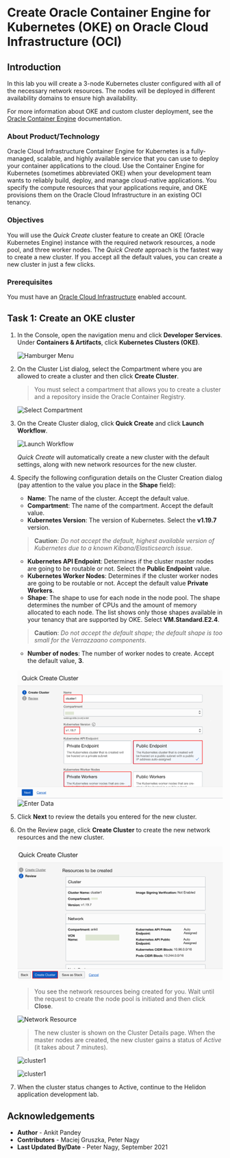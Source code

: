 # Create Oracle Container Engine for Kubernetes (OKE) on Oracle Cloud Infrastructure (OCI)

## Introduction

In this lab you will create a 3-node Kubernetes cluster configured with all of the necessary network resources. The nodes will be deployed in different availability domains to ensure high availability.

For more information about OKE and custom cluster deployment, see the [Oracle Container Engine](https://docs.cloud.oracle.com/iaas/Content/ContEng/Concepts/contengoverview.htm) documentation.

### About Product/Technology

Oracle Cloud Infrastructure Container Engine for Kubernetes is a fully-managed, scalable, and highly available service that you can use to deploy your container applications to the cloud. Use the Container Engine for Kubernetes (sometimes abbreviated OKE) when your development team wants to reliably build, deploy, and manage cloud-native applications. You specify the compute resources that your applications require, and OKE provisions them on the Oracle Cloud Infrastructure in an existing OCI tenancy.

### Objectives

You will use the *Quick Create* cluster feature to create an OKE (Oracle Kubernetes Engine) instance with the required network resources, a node pool, and three worker nodes. The *Quick Create* approach is the fastest way to create a new cluster. If you accept all the default values, you can create a new cluster in just a few clicks.


### Prerequisites

You must have an [Oracle Cloud Infrastructure](https://cloud.oracle.com/en_US/cloud-infrastructure) enabled account.


## Task 1: Create an OKE cluster


1. In the Console, open the navigation menu and click **Developer Services**. Under **Containers & Artifacts**, click **Kubernetes Clusters (OKE)**.

    ![Hamburger Menu](images/1.png)

2. On the Cluster List dialog, select the Compartment where you are allowed to create a cluster and then click **Create Cluster**.

    > You must select a compartment that allows you to create a cluster and a repository inside the Oracle Container Registry.

    ![Select Compartment](images/2.png)

3. On the Create Cluster dialog, click **Quick Create** and click **Launch Workflow**.

    ![Launch Workflow](images/3.png)

    *Quick Create* will automatically create a new cluster with the default settings, along with new network resources for the new cluster.

4. Specify the following configuration details on the Cluster Creation dialog (pay attention to the value you place in the **Shape** field):

    * **Name**: The name of the cluster. Accept the default value.
    * **Compartment**: The name of the compartment. Accept the default value.
    * **Kubernetes Version**: The version of Kubernetes. Select the **v1.19.7** version.
    > **Caution**: *Do not accept the default, highest available version of Kubernetes due to a known Kibana/Elasticsearch issue*.

    * **Kubernetes API Endpoint**: Determines if the cluster master nodes are going to be routable or not. Select the **Public Endpoint** value.
    * **Kubernetes Worker Nodes**: Determines if the cluster worker nodes are going to be routable or not. Accept the default value **Private Workers**.
    * **Shape**: The shape to use for each node in the node pool. The shape determines the number of CPUs and the amount of memory allocated to each node. The list shows only those shapes available in your tenancy that are supported by OKE. Select **VM.Standard.E2.4**.<br>
    > **Caution**: *Do not accept the default shape; the default shape is too small for the Verrazzaano components*.

    * **Number of nodes**: The number of worker nodes to create. Accept the default value, **3**.


    ![Quick Cluster](images/4.png)
    ![Enter Data](images/5.png)

5. Click **Next** to review the details you entered for the new cluster.


6. On the Review page, click **Create Cluster** to create the new network resources and the new cluster.

    ![Review Cluster](images/6.png)

    > You see the network resources being created for you. Wait until the request to create the node pool is initiated and then click **Close**.

    ![Network Resource](images/7.png)

    > The new cluster is shown on the Cluster Details page. When the master nodes are created, the new cluster gains a status of *Active* (it takes about 7 minutes).

    ![cluster1](images/8.png)

    ![cluster1](images/9.png)

7. When the cluster status changes to Active, continue to the Helidon application development lab.

## Acknowledgements

* **Author** -  Ankit Pandey
* **Contributors** - Maciej Gruszka, Peter Nagy
* **Last Updated By/Date** - Peter Nagy, September 2021
